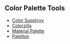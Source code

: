 ## Color Palette Tools

* [Color Supplyyy](http://colorsupplyyy.com/app/)
* [Colorzilla](http://www.colorzilla.com/gradient-editor/)
* [Material Palette](https://www.materialpalette.com/)
* [Paletton](http://paletton.com/)

